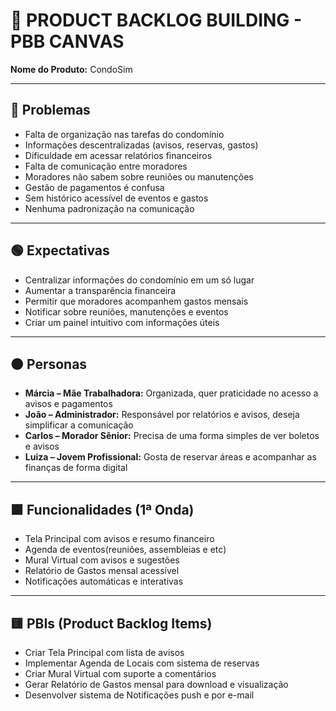 # 🧩 PRODUCT BACKLOG BUILDING - PBB CANVAS  
**Nome do Produto:** CondoSim

---

## 🔴 Problemas
- Falta de organização nas tarefas do condomínio
- Informações descentralizadas (avisos, reservas, gastos)
- Dificuldade em acessar relatórios financeiros
- Falta de comunicação entre moradores
- Moradores não sabem sobre reuniões ou manutenções
- Gestão de pagamentos é confusa
- Sem histórico acessível de eventos e gastos
- Nenhuma padronização na comunicação

---

## 🟢 Expectativas
- Centralizar informações do condomínio em um só lugar
- Aumentar a transparência financeira
- Permitir que moradores acompanhem gastos mensais
- Notificar sobre reuniões, manutenções e eventos
- Criar um painel intuitivo com informações úteis

---

## 🟠 Personas
- **Márcia – Mãe Trabalhadora:** Organizada, quer praticidade no acesso a avisos e pagamentos
- **João – Administrador:** Responsável por relatórios e avisos, deseja simplificar a comunicação
- **Carlos – Morador Sênior:** Precisa de uma forma simples de ver boletos e avisos
- **Luiza – Jovem Profissional:** Gosta de reservar áreas e acompanhar as finanças de forma digital

---

## 🟩 Funcionalidades (1ª Onda)
- Tela Principal com avisos e resumo financeiro
- Agenda de eventos(reuniões, assembleias e etc)
- Mural Virtual com avisos e sugestões
- Relatório de Gastos mensal acessível
- Notificações automáticas e interativas

---

## 🟨 PBIs (Product Backlog Items)
- Criar Tela Principal com lista de avisos
- Implementar Agenda de Locais com sistema de reservas
- Criar Mural Virtual com suporte a comentários
- Gerar Relatório de Gastos mensal para download e visualização
- Desenvolver sistema de Notificações push e por e-mail




